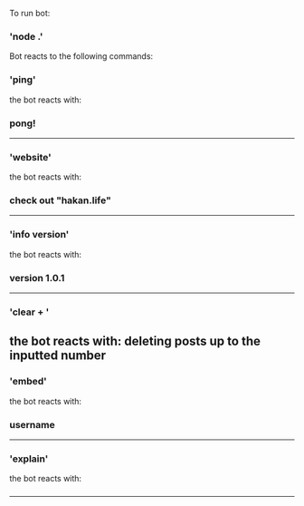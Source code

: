 To run bot:
### 'node .'

Bot reacts to the following commands:

### 'ping'
the bot reacts with: 
### pong!
--------------------
### 'website'
the bot reacts with: 
### check out "hakan.life"
--------------------
### 'info version'
the bot reacts with: 
### version 1.0.1
--------------------
### 'clear + <number>'
the bot reacts with: 
deleting posts up to the inputted number
--------------------
### 'embed'
the bot reacts with: 
### username
--------------------
### 'explain'
the bot reacts with: 
### <information about the server>
--------------------
